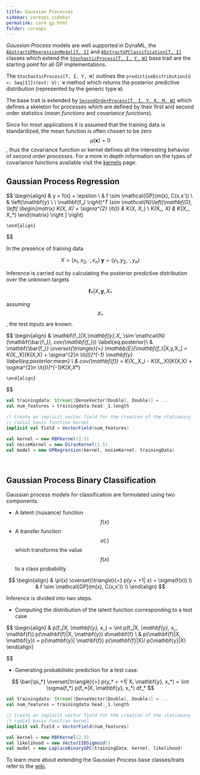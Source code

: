 ```yaml
---
title: Gaussian Processes
sidebar: coreapi_sidebar
permalink: core_gp.html
folder: coreapi
---
```


_Gaussian Process_ models are well supported in DynaML, the [```AbstractGPRegressionModel[T, I]```]({{site.baseurl}}/api_docs/dynaml-core/index.html#io.github.mandar2812.dynaml.models.gp.AbstractGPRegressionModel) and [```AbstractGPClassification[T, I]```](/api_docs/dynaml-core/index.html#io.github.mandar2812.dynaml.models.gp.AbstractGPClassification) classes which extend the [```StochasticProcess[T, I, Y, W]```]({{site.baseurl}}/api_docs/dynaml-core/index.html#io.github.mandar2812.dynaml.models.StochasticProcess) base trait are the starting point for all GP implementations.

The ```StochasticProcess[T, I, Y, W]``` outlines the ```predictiveDistribution[U <: Seq[I]](test: U): W``` method which returns the posterior predictive distribution (represented by the generic type ```W```).

The base trait is extended by [```SecondOrderProcess[T, I, Y, K, M, W]```]({{site.baseurl}}/api_docs/dynaml-core/index.html#io.github.mandar2812.dynaml.models.SecondOrderProcess) which defines a skeleton for processes which are defined by their first and second order statistics (_mean functions_ and _covariance functions_).

Since for most applications it is assumed that the training data is standardized, the mean function is often chosen to be zero $$\mu(\mathbf{x}) = 0$$, thus the covariance function or kernel defines all the interesting behavior of _second order processes_. For a more in depth information on the types of covariance functions available visit the [kernels]({{site.baseurl}}/core_kernels.html) page. 



## Gaussian Process Regression

$$
	\begin{align}
		& y = f(x) + \epsilon \\
		& f \sim \mathcal{GP}(m(x), C(x,x')) \\
		& \left(\mathbf{y} \ \ \mathbf{f_*} \right)^T \sim \mathcal{N}\left(\mathbf{0}, \left[ \begin{matrix} K(X, X) + \sigma^{2} \it{I} & K(X, X_*) \\ K(X_*, X) & K(X_*, X_*) \end{matrix} \right ] \right)

	\end{align}
$$


In the presence of training data

$$
	X = (x_1, x_2, \cdot , x_n) \ \mathbf{y} = (y_1, y_2, \cdot , y_n)
$$

Inference is carried out by calculating the posterior predictive distribution over the unknown targets

$$
	\mathbf{f_*}|X,\mathbf{y},X_*
$$

assuming $$ X_* $$, the test inputs are known.

$$
	\begin{align}
		& \mathbf{f_*}|X,\mathbf{y},X_* \sim \mathcal{N}(\mathbf{\bar{f_*}}, cov(\mathbf{f_*}))  \label{eq:posterior}\\
		& \mathbf{\bar{f_*}} \overset{\triangle}{=} \mathbb{E}[\mathbf{f_*}|X,y,X_*] = K(X_*,X)[K(X,X) + \sigma^{2}_n \it{I}]^{-1} \mathbf{y} \label{eq:posterior:mean} \\
		& cov(\mathbf{f_*}) = K(X_*,X_*) - K(X_*,X)[K(X,X) + \sigma^{2}_n \it{I}]^{-1}K(X,X_*)

	\end{align}
$$


```scala
val trainingdata: Stream[(DenseVector[Double], Double)] = ...
val num_features = trainingdata.head._1.length

// Create an implicit vector field for the creation of the stationary
// radial basis function kernel
implicit val field = VectorField(num_features)

val kernel = new RBFKernel(2.5)
val noiseKernel = new DiracKernel(1.5)
val model = new GPRegression(kernel, noiseKernel, trainingData)
```


<br/>

## Gaussian Process Binary Classification

Gaussian process models for classification are formulated using two components.

- A latent (nuisance) function $$f(x)$$
- A transfer function $$\sigma(.)$$ which transforms the value $$f(x)$$ to a class probability

$$
	\begin{align}
		& \pi(x) \overset{\triangle}{=} p(y = +1| x) = \sigma(f(x)) \\
		& f \sim \mathcal{GP}(m(x), C(x,x')) \\
	\end{align}
$$

Inference is divided into two steps.

- Computing the distribution of the latent function corresponding to a test case

$$
\begin{align}
	& p(f_*|X, \mathbf{y}, x_*) = \int p(f_*|X, \mathbf{y}, x_*, \mathbf{f}) p(\mathbf{f}|X, \mathbf{y}) d\mathbf{f} \\
	& p(\mathbf{f}|X, \mathbf{y}) = p(\mathbf{y}| \mathbf{f}) p(\mathbf{f}|X)/ p(\mathbf{y}|X)
\end{align}

$$

- Generating probabilistic prediction for a test case.

$$
\bar{\pi_*} \overset{\triangle}{=} p(y_* = +1| X, \mathbf{y}, x_*) = \int \sigma(f_*) p(f_*|X, \mathbf{y}, x_*) df_*
$$

```scala
val trainingdata: Stream[(DenseVector[Double], Double)] = ...
val num_features = trainingdata.head._1.length

// Create an implicit vector field for the creation of the stationary
// radial basis function kernel
implicit val field = VectorField(num_features)

val kernel = new RBFKernel(2.5)
val likelihood = new VectorIIDSigmoid()
val model = new LaplaceBinaryGPC(trainingData, kernel, likelihood)
```


To learn more about extending the Gaussian Process base classes/traits refer to the [wiki](https://github.com/mandar2812/DynaML/wiki/Gaussian-Processes).
